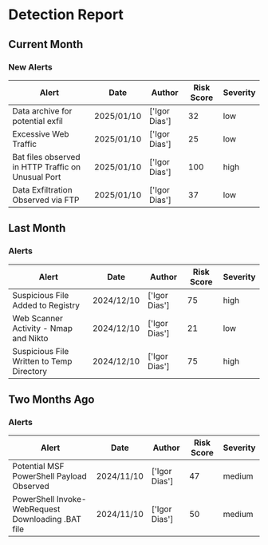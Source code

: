 # Detection Report
## Current Month
### New Alerts

| Alert | Date | Author | Risk Score | Severity |
| --- | --- | --- | --- | --- |
|Data archive for potential exfil|2025/01/10|['Igor Dias']|32|low|
|Excessive Web Traffic|2025/01/10|['Igor Dias']|25|low|
|Bat files observed in HTTP Traffic on Unusual Port|2025/01/10|['Igor Dias']|100|high|
|Data Exfiltration Observed via FTP|2025/01/10|['Igor Dias']|37|low|
## Last Month
### Alerts

| Alert | Date | Author | Risk Score | Severity |
| --- | --- | --- | --- | --- |
|Suspicious File Added to Registry|2024/12/10|['Igor Dias']|75|high|
|Web Scanner Activity - Nmap and Nikto|2024/12/10|['Igor Dias']|21|low|
|Suspicious File Written to Temp Directory|2024/12/10|['Igor Dias']|75|high|
## Two Months Ago
### Alerts

| Alert | Date | Author | Risk Score | Severity |
| --- | --- | --- | --- | --- |
|Potential MSF PowerShell Payload Observed|2024/11/10|['Igor Dias']|47|medium|
|PowerShell Invoke-WebRequest Downloading .BAT file|2024/11/10|['Igor Dias']|50|medium|
